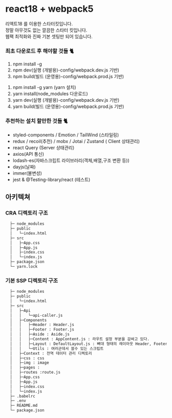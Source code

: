 # react18 + webpack5

리액트18 를 이용한 스타터킷입니다.<br>
정말 아무것도 없는 깔끔한 스타터 킷입니다.<br>
웹팩 최적화와 진짜 기본 셋팅만 되어 있습니다.<br>

### 최초 다운로드 후 해야할 것들 🐈

<!-- npm install -->

1. npm install -g
2. npm dev(실행 (개발용)-config/webpack.dev.js 기반)
3. npm build(빌드 (운영용)-config/webpack.prod.js 기반)

<!-- yarn install -->

1. npm install -g yarn (yarn 설치)
2. yarn install(node_modules 다운로드)
3. yarn dev(실행 (개발용)-config/webpack.dev.js 기반)
4. yarn build(빌드 (운영용)-config/webpack.prod.js 기반)

### 추천하는 설치 할만한 것들 🐈

- styled-components / Emotion / TailWind (스타일링)
- redux / recoil(추천) / mobx / Jotai / Zustand ( Client 상태관리)
- react Query (Server 상태관리)
- axios(API 통신)
- lodash-es(자바스크립트 라이브러리(객체,배열,구조 변환 등))
- dayjs(날짜)
- immer(불변성)
- jest & @Testing-library/react (테스트)

## 아키텍쳐

### CRA 디렉토리 구조

```bash
  ├─ node_modules
  ├─ public
  │   └─index.html
  ├─ src
  │   ├─App.css
  │   ├─App.js
  │   ├─index.css
  │   └─index.js
  ├─ package.json
  └─ yarn.lock
```

### 기본 SSP 디렉토리 구조

```bash
  ├─ node_modules
  ├─ public
  │   └─index.html
  ├─ src
  │   ├─Api
  │   │   └─api-caller.js
  │   ├─Components
  │   │   ├─Header : Header.js
  │   │   ├─Footer : Footer.js
  │   │   ├─Aside : Aside.js
  │   │   ├─Content : AppContent.js : 라우트 설정 부분을 감싸고 있다.
  │   │   ├─Layout : DefaultLayout.js : 뼈대 형태의 레이아웃 Header, Footer, AppContent 프로젝트에 따라 추가 적으로 프레임을 커스텀 하면된다.
  │   │   └─Utils : 여러군데서 쓸수 있는 스크립트
  │   ├─Context : 전역 데이터 관리 디렉토리
  │   ├─css : css
  │   ├─img : image
  │   ├─pages :
  │   ├─routes :route.js
  │   ├─App.css
  │   ├─App.js
  │   ├─index.css
  │   └─index.js
  ├─ .babelrc
  ├─ .env
  ├─ README.md
  └─ package.json
```
